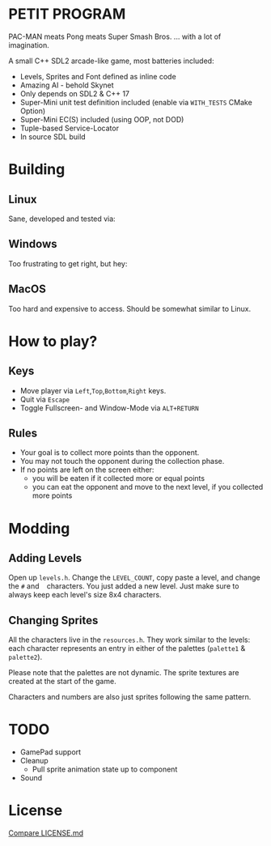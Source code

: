 # PETIT PROGRAM

PAC-MAN meats Pong meats Super Smash Bros. ... with a lot of imagination.

A small C++ SDL2 arcade-like game, most batteries included:

- Levels, Sprites and Font defined as inline code
- Amazing AI - behold Skynet
- Only depends on SDL2 & C++ 17
- Super-Mini unit test definition included (enable via `WITH_TESTS` CMake Option)
- Super-Mini EC(S) included (using OOP, not DOD)
- Tuple-based Service-Locator
- In source SDL build

# Building

## Linux

Sane, developed and tested via:

## Windows

Too frustrating to get right, but hey:

## MacOS

Too hard and expensive to access. Should be somewhat similar to Linux.

# How to play?

## Keys

- Move player via `Left`,`Top`,`Bottom`,`Right` keys.
- Quit via `Escape`
- Toggle Fullscreen- and Window-Mode via `ALT+RETURN`

## Rules

- Your goal is to collect more points than the opponent.
- You may not touch the opponent during the collection phase.
- If no points are left on the screen either:
  - you will be eaten if it collected more or equal points
  - you can eat the opponent and move to the next level, if you collected more points

# Modding

## Adding Levels 
Open up `levels.h`. Change the `LEVEL_COUNT`,
copy paste a level, and change the `#` and ` ` characters.
You just added a new level. Just make sure to always
keep each level's size 8x4 characters.

## Changing Sprites

All the characters live in the `resources.h`.
They work similar to the levels: each character represents an
entry in either of the palettes (`palette1` & `palette2`).

Please note that the palettes are not dynamic. The sprite
textures are created at the start of the game.

Characters and numbers are also just sprites following
the same pattern.

# TODO

- GamePad support
- Cleanup
  - Pull sprite animation state up to component
- Sound  

# License

[Compare LICENSE.md](LICENSE.md)